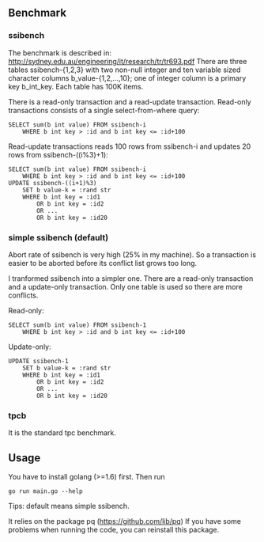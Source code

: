 ## Benchmark

### ssibench
The benchmark is described in:
http://sydney.edu.au/engineering/it/research/tr/tr693.pdf
There are three tables ssibench-{1,2,3} with two non-null integer and ten variable sized character columns b_value-{1,2,...,10}; one of integer column is a primary key b_int_key. Each table has 100K items. 

There is a read-only transaction and a read-update transaction.
Read-only transactions consists of a single select-from-where query:

    SELECT sum(b int value) FROM ssibench-i 
        WHERE b int key > :id and b int key <= :id+100
Read-update transactions reads 100 rows from ssibench-i and updates 20 rows from ssibench-((i%3)+1):
    
    SELECT sum(b int value) FROM ssibench-i 
        WHERE b int key > :id and b int key <= :id+100
    UPDATE ssibench-((i+1)%3)
        SET b value-k = :rand str
        WHERE b int key = :id1 
            OR b int key = :id2
            OR ... 
            OR b int key = :id20


### simple ssibench (default)

Abort rate of ssibench is very high (25% in my machine). So a transaction is easier to be aborted before its conflict list grows too long. 

I tranformed ssibench into a simpler one. There are a read-only transaction and a update-only transaction. Only one table is used so there are more conflicts. 

Read-only:

    SELECT sum(b int value) FROM ssibench-1
        WHERE b int key > :id and b int key <= :id+100

Update-only:

    UPDATE ssibench-1
        SET b value-k = :rand str
        WHERE b int key = :id1 
            OR b int key = :id2
            OR ... 
            OR b int key = :id20

### tpcb
It is the standard tpc benchmark.

## Usage

You have to install golang (>=1.6) first.
Then run 

    go run main.go --help

Tips: default means simple ssibench.

It relies on the package pq (https://github.com/lib/pq) 
If you have some problems when running the code, you can reinstall this package.